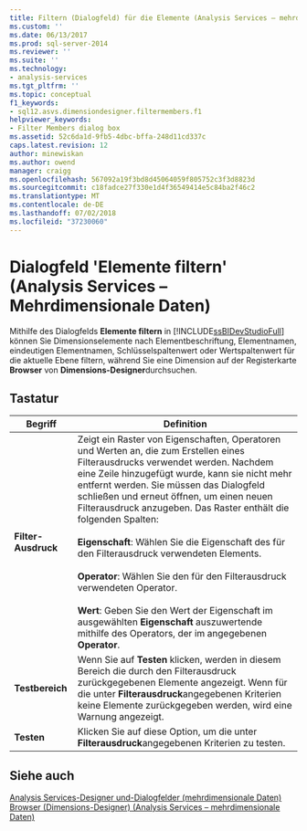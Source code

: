 ```yaml
---
title: Filtern (Dialogfeld) für die Elemente (Analysis Services – mehrdimensionale Daten) | Microsoft-Dokumentation
ms.custom: ''
ms.date: 06/13/2017
ms.prod: sql-server-2014
ms.reviewer: ''
ms.suite: ''
ms.technology:
- analysis-services
ms.tgt_pltfrm: ''
ms.topic: conceptual
f1_keywords:
- sql12.asvs.dimensiondesigner.filtermembers.f1
helpviewer_keywords:
- Filter Members dialog box
ms.assetid: 52c6da1d-9fb5-4dbc-bffa-248d11cd337c
caps.latest.revision: 12
author: minewiskan
ms.author: owend
manager: craigg
ms.openlocfilehash: 567092a19f3bd8d45064059f805752c3f3d8823d
ms.sourcegitcommit: c18fadce27f330e1d4f36549414e5c84ba2f46c2
ms.translationtype: MT
ms.contentlocale: de-DE
ms.lasthandoff: 07/02/2018
ms.locfileid: "37230060"
---
```

# <a name="filter-members-dialog-box-analysis-services---multidimensional-data"></a>Dialogfeld 'Elemente filtern' (Analysis Services – Mehrdimensionale Daten)
  Mithilfe des Dialogfelds **Elemente filtern** in [!INCLUDE[ssBIDevStudioFull](../includes/ssbidevstudiofull-md.md)] können Sie Dimensionselemente nach Elementbeschriftung, Elementnamen, eindeutigen Elementnamen, Schlüsselspaltenwert oder Wertspaltenwert für die aktuelle Ebene filtern, während Sie eine Dimension auf der Registerkarte **Browser** von **Dimensions-Designer**durchsuchen.  
  
## <a name="options"></a>Tastatur  
  
|Begriff|Definition|  
|----------|----------------|  
|**Filter-Ausdruck**|Zeigt ein Raster von Eigenschaften, Operatoren und Werten an, die zum Erstellen eines Filterausdrucks verwendet werden. Nachdem eine Zeile hinzugefügt wurde, kann sie nicht mehr entfernt werden. Sie müssen das Dialogfeld schließen und erneut öffnen, um einen neuen Filterausdruck anzugeben. Das Raster enthält die folgenden Spalten:<br /><br /> **Eigenschaft**: Wählen Sie die Eigenschaft des für den Filterausdruck verwendeten Elements.<br /><br /> **Operator**: Wählen Sie den für den Filterausdruck verwendeten Operator.<br /><br /> **Wert**: Geben Sie den Wert der Eigenschaft im ausgewählten **Eigenschaft** auszuwertende mithilfe des Operators, der im angegebenen **Operator**.|  
|**Testbereich**|Wenn Sie auf **Testen** klicken, werden in diesem Bereich die durch den Filterausdruck zurückgegebenen Elemente angezeigt. Wenn für die unter **Filterausdruck**angegebenen Kriterien keine Elemente zurückgegeben werden, wird eine Warnung angezeigt.|  
|**Testen**|Klicken Sie auf diese Option, um die unter **Filterausdruck**angegebenen Kriterien zu testen.|  
  
## <a name="see-also"></a>Siehe auch  
 [Analysis Services-Designer und-Dialogfelder &#40;mehrdimensionale Daten&#41;](analysis-services-designers-and-dialog-boxes-multidimensional-data.md)   
 [Browser &#40;Dimensions-Designer&#41; &#40;Analysis Services – mehrdimensionale Daten&#41;](browser-dimension-designer-analysis-services-multidimensional-data.md)  
  
  
